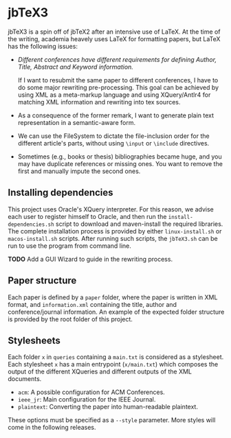 # jbTeX3

jbTeX3 is a spin off of jbTeX2 after an intensive use of LaTeX. At the time of the writing, academia heavely uses LaTeX for formatting papers, but LaTeX has the following issues:
 * *Different conferences have different requirements for defining Author, Title, Abstract and Keyword information.*

     If I want to resubmit the same paper to different conferences, I have to do some major rewriting pre-processing. This goal can be achieved by using XML as a meta-markup language and using XQuery/Antlr4 for matching XML information and rewriting into tex sources.
 * As a consequence of the former remark, I want to generate plain text representation in a semantic-aware form.
 * We can use the FileSystem to dictate the file-inclusion order for the different article's parts, without using `\input` or `\include` directives.
 * Sometimes (e.g., books or thesis) bibliographies became huge, and you may have duplicate references or missing ones. You want to remove the first and manually impute the second ones.

## Installing dependencies

This project uses Oracle's XQuery interpreter. For this reason, we advise each user to register himself to Oracle, and then run the `install-dependencies.sh` script to download and maven-install the required libraries. The complete installation process is provided by either `linux-install.sh` or `macos-install.sh` scripts. After running such scripts, the `jbTeX3.sh` can be run to use the program from command line.

**TODO** Add a GUI Wizard to guide in the rewriting process.

## Paper structure

Each paper is defined by a ``paper`` folder, where the paper is written in XML format, and ``information.xml`` containing the title, author and conference/journal information. An example of the expected folder structure is provided by the root folder of this project.

## Stylesheets

Each folder `x` in `queries` containing a `main.txt` is considered as a stylesheet. Each stylesheet `x` has a main entrypoint (`x/main.txt`) which composes the output of the different XQueries and different outputs of the XML documents. 

* `acm`: A possible configuration for ACM Conferences.
* `ieee_jr`: Main configuration for the IEEE Journal.
* `plaintext`: Converting the paper into human-readable plaintext.

These options must be specified as a `--style` parameter. More styles will come in the following releases.
